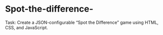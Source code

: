 # Spot-the-difference-
Task: Create a JSON-configurable “Spot the Difference” game using HTML, CSS, and JavaScript.
